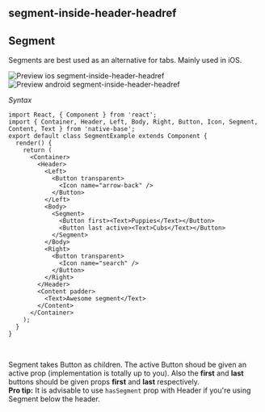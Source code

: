 ## segment-inside-header-headref
## Segment

Segments are best used as an alternative for tabs. Mainly used in iOS.

![Preview ios segment-inside-header-headref](https://raw.githubusercontent.com/GeekyAnts/NativeBase-KitchenSink/master/screenshots/ios/segment-inside-header.gif)
![Preview android segment-inside-header-headref](https://raw.githubusercontent.com/GeekyAnts/NativeBase-KitchenSink/master/screenshots/android/segment-inside-header.gif)

*Syntax*

<pre class="line-numbers"><code class="language-jsx">import React, { Component } from 'react';
import { Container, Header, Left, Body, Right, Button, Icon, Segment, Content, Text } from 'native-base';
​export default class SegmentExample extends Component {
  render() {
    return (
      &lt;Container>
        &lt;Header>
          &lt;Left>
            &lt;Button transparent>
              &lt;Icon name="arrow-back" />
            &lt;/Button>
          &lt;/Left>
          &lt;Body>
            &lt;Segment>
              &lt;Button first>&lt;Text>Puppies&lt;/Text>&lt;/Button>
              &lt;Button last active>&lt;Text>Cubs&lt;/Text>&lt;/Button>
            &lt;/Segment>
          &lt;/Body>
          &lt;Right>
            &lt;Button transparent>
              &lt;Icon name="search" />
            &lt;/Button>
          &lt;/Right>
        &lt;/Header>
        &lt;Content padder>
          &lt;Text>Awesome segment&lt;/Text>
        &lt;/Content>
      &lt;/Container>
    );
  }
}</code></pre><br />

Segment takes Button as children. The active Button shoud be given an active prop (implementation is totally up to you).
Also the **first** and **last** buttons should be given props **first** and **last** respectively.<br />
**Pro tip:** It is advisable to use <code>hasSegment</code> prop with Header if you're using Segment below the header.